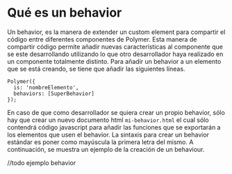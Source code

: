 # Qué es un behavior

Un behavior, es la manera de extender un custom element para compartir el código entre diferentes componentes de Polymer. Esta manera de compartir código permite añadir nuevas características al componente que se este desarrollando utilizando lo que otro desarrollador haya realizado en un componente totalmente distinto. 
Para añadir un behavior a un elemento que se está creando, se tiene que añadir las siguientes líneas.

```
Polymer({
  is: 'nombreElemento',
  behaviors: [SuperBehavior]
});
```
En caso de que como desarrollador se quiera crear un propio behavior, sólo hay que crear un nuevo documento html `mi-behavior.html` el cual sólo contendrá código javascript para añadir las funciones que se exportarán a los elementos que usen el behavior. La sintaxis para crear un behavior estándar es poner como mayúscula la primera letra del mismo. A continuación, se muestra un ejemplo de la creación de un behaviour.


//todo ejemplo behavior